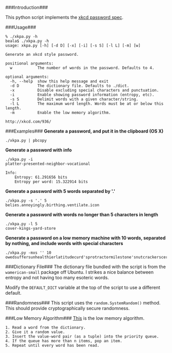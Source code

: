 ###Introduction###

This python script implements the [xkcd password spec](http://xkcd.com/936/).

###Usage###

```
% ./xkpa.py -h
beala$ ./xkpa.py -h
usage: xkpa.py [-h] [-d D] [-x] [-i] [-s S] [-l L] [-m] [w]

Generate an xkcd style password.

positional arguments:
  w           The number of words in the password. Defaults to 4.

optional arguments:
  -h, --help  show this help message and exit
  -d D        The dictionary file. Defaults to ./dict.
  -x          Disable excluding special characters and punctuation.
  -i          Enable showing password information (entropy, etc).
  -s S        Delimit words with a given character/string.
  -l L        The maximum word length. Words must be at or below this length.
  -m          Enable the low memory algorithm.

http://xkcd.com/936/
```

###Examples###
**Generate a password, and put it in the clipboard (OS X)**

	./xkpa.py | pbcopy

**Generate a password with info**

	./xkpa.py -i
	platter-presented-neighbor-vocational

	Info:
  		Entropy: 61.291656 bits
  		Entropy per word: 15.322914 bits

**Generate a password with 5 words separated by '.'**
 
	./xkpa.py -s '.' 5
	belies.annoyingly.birthing.ventilate.icon
	
**Generate a password with words no longer than 5 characters in length**

	./xkpa.py -l 5
	cover-kings-yard-store

**Generate a password on a low memory machine with 10 words, separated by nothing, and include words with special characters**

	./xkpa.py -mxs '' 10
	owedsuffersunhealthierlatitudecurd'sprotractormilestone'snutcrackerscertifypossession's

###Dictionary File###
The dictionary file bundled with the script is from the `wamerican-small` package off Ubuntu. I strikes a nice balance between entropy and not having too many esoteric words.
 
Modify the `DEFAULT_DICT` variable at the top of the script to use a different default.

###Randomness###
This script uses the `random.SystemRandom()` method. This should provide cryptographically secure randomness.

###Low Memory Algorithm###
[This](http://blog.usrsb.in/blog/2012/01/11/picking-random-items-from-a-file/) is the low memory algorithm.

	1. Read a word from the dictionary.
	2. Give it a random value.
	3. Insert the value-word pair (as a tuple) into the priority queue.
	4. If the queue has more than n items, pop an item.
	5. Repeat until every word has been read.
